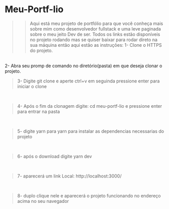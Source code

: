 # Meu-Portf-lio

>>  Aqui está meu projeto de portfólio para que você conheça mais sobre mim como desenvolvedor fullstack e uma leve paginada sobre o meu jeito Dev de ser.
Todos os links estão disponíveis no projeto rodando mas se quiser baixar para rodar direto na sua máquina então aqui estão as instruções:
 1- Clone o HTTPS do projeto.
<br/>
 2- Abra seu promp de comando no diretório(pasta) em que deseja clonar o projeto.
<br/>
 
> 3- Digite git clone e aperte ctrl+v  em seguinda pressione enter para iniciar o clone
<br/>
 
> 4- Após o fim da clonagem digite: cd meu-portf-lio e pressione enter para entrar na pasta
<br/>
 
> 5- digite yarn para  yarn para instalar as dependencias necessarias do projeto
<br/>
 
> 6- após o download digite yarn dev
<br/>
 
> 7- aparecerá um link Local:  http://localhost:3000/
<br/>
 
> 8- duplo clique nele e aparecerá o projeto funcionando no endereço acima no seu navegador
